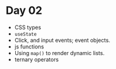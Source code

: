 # Day 02

- CSS types
- `useState`
- Click, and input events; event objects.
- js functions
- Using `map()` to render dynamic lists.
- ternary operators